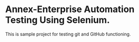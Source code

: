 # Annex-Enterprise Automation Testing Using Selenium.
This is sample project for testing git and GitHub functioning.

